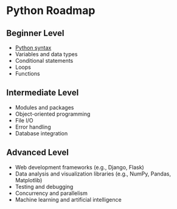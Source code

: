 # Python Roadmap

## Beginner Level
- [Python syntax](Beginner/syntax.md)
- Variables and data types
- Conditional statements
- Loops
- Functions

## Intermediate Level
- Modules and packages
- Object-oriented programming
- File I/O
- Error handling
- Database integration

## Advanced Level
- Web development frameworks (e.g., Django, Flask)
- Data analysis and visualization libraries (e.g., NumPy, Pandas, Matplotlib)
- Testing and debugging
- Concurrency and parallelism
- Machine learning and artificial intelligence

